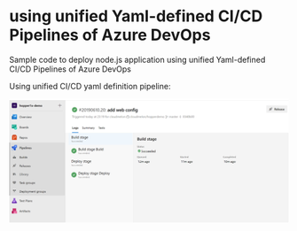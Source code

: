 # using unified Yaml-defined CI/CD Pipelines of Azure DevOps
Sample code to deploy node.js application using unified Yaml-defined CI/CD Pipelines of Azure DevOps

Using unified CI/CD yaml definition pipeline:

<img src="screenshots/definition.PNG" alt="yaml definition" width="600px"/>
